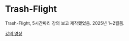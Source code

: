 # Trash-Flight
Trash-Flight, 5시간짜리 강의 보고 제작했었음. 2025년 1~2월쯤.


[강의 영상](https://www.youtube.com/watch?v=rJE6bhVUNhk)
